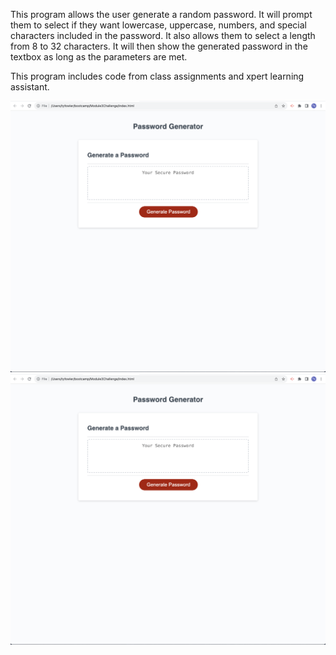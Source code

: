 This program allows the user generate a random password. It will prompt them to select if they want lowercase, uppercase, numbers, and special characters included in the password. It also allows them to select a length from 8 to 32 characters. It will then show the generated password in the textbox as long as the parameters are met.

This program includes code from class assignments and xpert learning assistant.

![Alt text](./assets/Screenshot%202023-10-23%20at%209.20.27%20PM.png "Shows program with blank password text box")
![Alt text](./assets/Screenshot%202023-10-23%20at%209.20.27%20PM.png "Shows program with generated password in textbox")